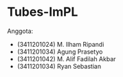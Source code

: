 # Tubes-ImPL
Anggota:
- (3411201024) M. Ilham Ripandi
- (3411201034) Agung Prasetyo
- (3411201042) M. Alif Fadilah Akbar
- (3411201034) Ryan Sebastian



